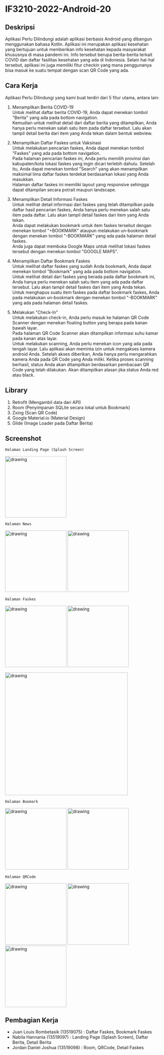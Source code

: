# IF3210-2022-Android-20

## Deskripsi
Aplikasi Perlu Dilindungi adalah aplikasi berbasis Android yang dibangun menggunakan bahasa Kotlin. Aplikasi ini merupakan aplikasi kesehatan yang bertujuan untuk memberikan info kesehatan kepada masyarakat khususnya di masa pandemi ini. Info tersebut berupa berita-berita terkait COVID dan daftar fasilitas kesehatan yang ada di Indonesia. Selain hal-hal tersebut, aplikasi ini juga memiliki fitur checkin yang mana penggunanya bisa masuk ke suatu tempat dengan scan QR Code yang ada.

## Cara Kerja
Aplikasi Perlu Dilindungi yang kami buat terdiri dari 5 fitur utama, antara lain:
1. Menampilkan Berita COVID-19 <br />
Untuk melihat daftar berita COVID-19, Anda dapat menekan tombol "Berita" yang ada pada bottom navigation.<br />
Kemudian untuk melihat detail dari daftar berita yang ditampilkan, Anda hanya perlu menekan salah satu item pada daftar tersebut. Lalu akan tampil detail berita dari item yang Anda tekan dalam bentuk webview.<br />

2. Menampilkan Daftar Faskes untuk Vaksinasi <br />
Untuk melakukan pencarian faskes, Anda dapat menekan tombol "Faskes" yang ada pada bottom navigation.<br />
Pada halaman pencarian faskes ini, Anda perlu memilih provinsi dan kabupaten/kota lokasi faskes yang ingin dicari terlebih dahulu. Setelah itu, Anda dapat menekan tombol "Search" yang akan menampilkan maksimal lima daftar faskes terdekat berdasarkan lokasi yang Anda masukkan.<br />
Halaman daftar faskes ini memiliki layout yang responsive sehingga dapat ditampilan secara potrait maupun landscape.<br />

3. Menampilkan Detail Informasi Faskes <br />
Untuk melihat detail informasi dari faskes yang telah ditampilkan pada daftar hasil pencarian faskes, Anda hanya perlu menekan salah satu item pada daftar. Lalu akan tampil detail faskes dari item yang Anda tekan.<br />
Anda dapat melakukan bookmark untuk item faskes tersebut dengan menekan tombol "+BOOKMARK" ataupun melakukan un-bookmark dengan menekan tombol "-BOOKMARK" yang ada pada halaman detail faskes.<br />
Anda juga dapat membuka Google Maps untuk melihat lokasi faskes tersebut dengan menekan tombol "GOOGLE MAPS".<br />

4. Menampilkan Daftar Bookmark Faskes <br />
Untuk melihat daftar faskes yang sudah Anda bookmark, Anda dapat menekan tombol "Bookmark" yang ada pada bottom navigation.<br />
Untuk melihat detail dari faskes yang berada pada daftar bookmark ini, Anda hanya perlu menekan salah satu item yang ada pada daftar tersebut. Lalu akan tampil detail faskes dari item yang Anda tekan.<br />
Untuk menghapus suatu item faskes pada daftar bookmark faskes, Anda pada melakukan un-bookmark dengan menekan tombol "-BOOKMARK" yang ada pada halaman detail faskes.<br />

5. Melakukan "Check-In" <br />
Untuk melakukan check-in, Anda perlu masuk ke halaman QR Code Scanner dengan menekan floating button yang berapa pada kanan bawah layar.<br />
Pada halaman QR Code Scanner akan ditampilkan informasi suhu kamar pada kanan atas layar.<br />
Untuk melakukan scanning, Anda perlu menekan icon yang ada pada tengah layar. Lalu aplikasi akan meminta izin untuk mengakses kamera android Anda. Setelah akses diberikan, Anda hanya perlu mengarahkan kamera Anda pada QR Code yang Anda miliki. Ketika proses scanning berhasil, status Anda akan ditampilkan berdasarkan pembacaan QR Code yang telah dilakukan. Akan ditampilkan alasan jika status Anda red atau black. <br />

## Library
1. Retrofit (Mengambil data dari API)
2. Room (Penyimpanan SQLite secara lokal untuk Bookmark)
3. Zxing (Scan QR Code)
4. Google Material.io (Material Design)
5. Glide (Image Loader pada Daftar Berita)

## Screenshot


    Halaman Landing Page (Splash Screen)

<img src="screenshot/splashscreen.png" alt="drawing" width="200"/>

    Halaman News

<p float="left">
<img src="screenshot/news.png" alt="drawing" width="200"/>
<img src="screenshot/news_detail.png" alt="drawing" width="200"/>
</p>

    Halaman Faskes

<p float="left">
<img src="screenshot/faskes.png" alt="drawing" width="200"/>
<img src="screenshot/faskes_detail.png" alt="drawing" width="200"/>
</p>

<img src="screenshot/faskes_land.png" alt="drawing" width="400"/>


    Halaman Boomark

<p float="left">
<img src="screenshot/bookmark.png" alt="drawing" width="200"/>
<img src="screenshot/bookmark_detail.png" alt="drawing" width="200"/>
</p>

    Halaman QRCode

<p float="left">
<img src="screenshot/qrcode.png" alt="drawing" width="200"/>
<img src="screenshot/qrcode_success.png" alt="drawing" width="200"/>
<img src="screenshot/qrcode_failure.png" alt="drawing" width="200"/>
</p>

## Pembagian Kerja
- Juan Louis Rombetasik (13519075) : Daftar Faskes, Bookmark Faskes
- Nabila Hannania (13519097) : Landing Page (Splash Screen), Daftar Berita, Detail Berita
- Jordan Daniel Joshua (13519098) : Room, QRCode, Detail Faskes



